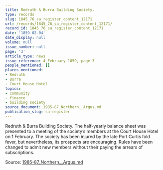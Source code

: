 ```yaml
---
title: Redruth & Burra Building Society.
type: records
slug: 1845_76_sa_register_content_12171
url: /records/1845_76_sa_register_content_12171/
record_id: 1845_76_sa_register_content_12171
date: '1859-02-04'
date_display: null
volume: null
issue_number: null
page: '3'
article_type: news
issue_reference: 4 February 1859, page 3
people_mentioned: []
places_mentioned:
- Redruth
- Burra
- Court House Hotel
topics:
- community
- finance
- building society
source_document: 1985-87_Northern__Argus.md
publication_slug: sa-register
---
```


Redruth & Burra Building Society.  The half-yearly balance sheet was presented to a meeting of the society’s members at the Court House Hotel on 1 February.  The society has been injured by the late Port Curtis fold fever, but nevertheless, its prospects are encouraging.  Rules have been changed to admit new members without their paying the arrears of subscriptions.

Source: [1985-87_Northern__Argus.md](/downloads/markdown/1985-87_Northern__Argus.md)
